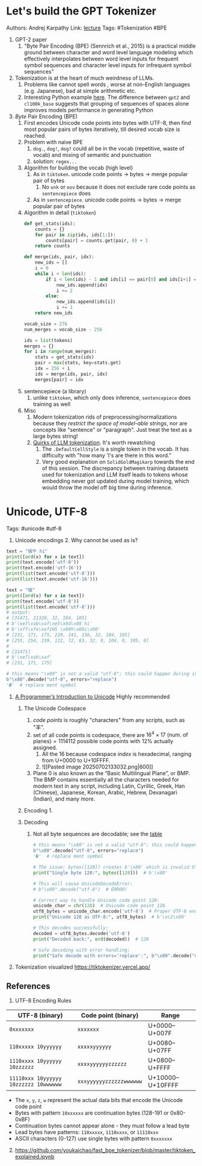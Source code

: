 # Let's build the GPT Tokenizer
Authors: Andrej Karpathy
Link: [lecture](https://youtu.be/zduSFxRajkE)
Tags: #Tokenization #BPE

1. GPT-2 paper
	1. "Byte Pair Encoding (BPE) (Sennrich et al., 2015) is a practical middle ground between character and word level language modeling which effectively interpolates between word level inputs for frequent symbol sequences and character level inputs for infrequent symbol sequences" 
2. Tokenization is at the heart of much weirdness of LLMs. 
	1. Problems like cannot spell words , worse at non-English languages (e.g. Japanese), bad at simple arithmetic etc.
	2. Interesting Python example [here](https://youtu.be/zduSFxRajkE?t=685). The difference between `gpt2` and `cl100k_base` suggests that grouping of sequences of spaces alone improves models performance in generating Python
3. *Byte* Pair Encoding (BPE)
	1. First encodes Unicode code points into bytes with UTF-8, then find most popular pairs of bytes iteratively, till desired vocab size is reached.
	2. Problem with naive BPE
		1. `dog.`, `dog!`, `dog?` could all be in the vocab (repetitive, waste of vocab) and mixing of semantic and punctuation
		2. solution: `regex...`
	3. Algorithm for building the vocab (high level)
		1. As in `tiktoken`. unicode code points -> bytes -> merge popular pair of bytes
			1. No `unk` or `oov` because it does not exclude rare code points as `sentencepiece` does
		2. As in `sentencepiece`. unicode code points -> bytes -> merge popular pair of bytes
	4. Algorithm in detail (`tiktoken`)
		```python
		def get_stats(ids):
		    counts = {}
		    for pair in zip(ids, ids[1:]):
		        counts[pair] = counts.get(pair, 0) + 1
		    return counts
		
		def merge(ids, pair, idx):
		    new_ids = []
		    i = 0
		    while i < len(ids):
		        if i < len(ids) - 1 and ids[i] == pair[0] and ids[i+1] == pair[-1]:
		            new_ids.append(idx)
		            i += 2
		        else:
		            new_ids.append(ids[i])
		            i += 1
		    return new_ids
		
		vocab_size = 276
		num_merges = vocab_size - 256
		
		ids = list(tokens)
		merges = {}
		for i in range(num_merges):
		    stats = get_stats(ids)
		    pair = max(stats, key=stats.get)
		    idx = 256 + i
		    ids = merge(ids, pair, idx)
		    merges[pair] = idx
		```
	5. sentencepiece (a library)
		1. unlike `tiktoken`, which only does inference, `sentencepiece` does training as well
	6. Misc
		1. Modern tokenization rids of preprocessing/normalizations because they *restrict the space of model-able strings*, nor are concepts like "sentence" or "paragraph". Just treat the text as a large bytes string!
		2. [Quirks of LLM tokenization](https://www.youtube.com/watch?v=zduSFxRajkE&t=6701s). It's worth rewatching
			1. The `.DefaultCellStyle` is a single token in the vocab. It has difficulty with "how many 'l's are there in this word."
			2. Very good explanation on `SolidGoldMagikarp` towards the end of this session. The discrepancy between training datasets used for tokenization and LLM itself leads to tokens whose embedding never got updated during model training, which would throw the model off big time during inference.
	
# Unicode, UTF-8
Tags: #unicode #utf-8
1. Unicode encodings
	2. Why cannot be used as is?
```python
text = "端午 hi"
print([ord(x) for x in text])
print(text.encode('utf-8'))
print(text.encode('utf-16'))
print(list(text.encode('utf-8')))
print(list(text.encode('utf-16')))

text = "端"
print([ord(x) for x in text])
print(text.encode('utf-8'))
print(list(text.encode('utf-8')))
# output:
# [31471, 21320, 32, 104, 105]
# b'\xe7\xab\xaf\xe5\x8d\x88 hi'
# b'\xff\xfe\xefzHS \x00h\x00i\x00'
# [231, 171, 175, 229, 141, 136, 32, 104, 105]
# [255, 254, 239, 122, 72, 83, 32, 0, 104, 0, 105, 0]
#
# [31471]
# b'\xe7\xab\xaf'
# [231, 171, 175]

# this means "\x80" is not a valid "utf-8"; this could happen during inference
b"\x80".decode("utf-8", errors="replace")
'�'  # replace ment symbol
```

1. [A Programmer’s Introduction to Unicode](https://www.reedbeta.com/blog/programmers-intro-to-unicode/) Highly recommended
	1. The Unicode Codespace
		1. *code points* is roughly "characters" from any scripts, such as "丰". 
		2. set of all code points is codespace, there are $16^4\times17\ \text{(num. of planes)}=1114112$ possible code points with $12\%$ actually assigned.
			1. All the $16$ because codespace *index* is hexadecimal, ranging from U+0000 to U+10FFFF.
			2. ![[Pasted image 20250702133032.png|600]]
		3. Plane 0 is also known as the “Basic Multilingual Plane”, or BMP. The BMP contains essentially all the characters needed for modern text in any script, including Latin, Cyrillic, Greek, Han (Chinese), Japanese, Korean, Arabic, Hebrew, Devanagari (Indian), and many more.
	2. Encoding
		1. 

	3. Decoding
		1. Not all byte sequences are decodable; see the [table]()
			```python
			# this means "\x80" is not a valid "utf-8"; this could happen during inference
			b"\x80".decode("utf-8", errors="replace")
			'�'  # replace ment symbol
			```
			```python
			# The issue: bytes([128]) creates b'\x80' which is invalid UTF-8
			print("Single byte 128:", bytes([128]))  # b'\x80'
			
			# This will cause UnicodeDecodeError:
			# b"\x80".decode("utf-8")  # ERROR!
			
			# Correct way to handle Unicode code point 128:
			unicode_char = chr(128)  # Unicode code point 128
			utf8_bytes = unicode_char.encode('utf-8')  # Proper UTF-8 encoding
			print("Unicode 128 as UTF-8:", utf8_bytes)  # b'\xc2\x80'
			
			# This decodes successfully:
			decoded = utf8_bytes.decode('utf-8')
			print("Decoded back:", ord(decoded))  # 128
			
			# Safe decoding with error handling:
			print("Safe decode with errors='replace':", b"\x80".decode("utf-8", errors="replace"))  # �
			```
2. Tokenization visualized https://tiktokenizer.vercel.app/

## References
1. UTF-8 Encoding Rules

| UTF-8 (binary)                        | Code point (binary)     | Range            |
| ------------------------------------- | ----------------------- | ---------------- |
| `0xxxxxxx`                            | `xxxxxxx`               | U+0000–U+007F    |
| `110xxxxx 10yyyyyy`                   | `xxxxxyyyyyy`           | U+0080–U+07FF    |
| `1110xxxx 10yyyyyy 10zzzzzz`          | `xxxxyyyyyyzzzzzz`      | U+0800–U+FFFF    |
| `11110xxx 10yyyyyy 10zzzzzz 10wwwwww` | `xxxyyyyyyzzzzzzwwwwww` | U+10000–U+10FFFF |
- The `x`, `y`, `z`, `w` represent the actual data bits that encode the Unicode code point
- Bytes with pattern `10xxxxxx` are continuation bytes (128-191 or 0x80-0xBF)
- Continuation bytes cannot appear alone - they must follow a lead byte
- Lead bytes have patterns: `110xxxxx`, `1110xxxx`, or `11110xxx`
- ASCII characters (0-127) use single bytes with pattern `0xxxxxxx`
2. https://github.com/youkaichao/fast_bpe_tokenizer/blob/master/tiktoken_explained.ipynb
